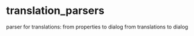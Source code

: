 # translation_parsers
parser for translations:
from properties to dialog
from translations to dialog
